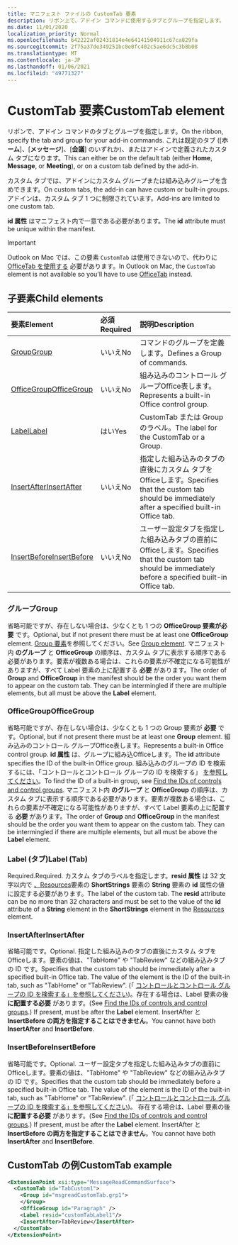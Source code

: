 ```yaml
---
title: マニフェスト ファイルの CustomTab 要素
description: リボン上で、アドイン コマンドに使用するタブとグループを指定します。
ms.date: 11/01/2020
localization_priority: Normal
ms.openlocfilehash: 642222af02431814e4e64141504911c67ca829fa
ms.sourcegitcommit: 2f75a37de349251bc0e0fc402c5ae6dc5c3b8b08
ms.translationtype: MT
ms.contentlocale: ja-JP
ms.lasthandoff: 01/06/2021
ms.locfileid: "49771327"
---
```

# <a name="customtab-element"></a><span data-ttu-id="20932-103">CustomTab 要素</span><span class="sxs-lookup"><span data-stu-id="20932-103">CustomTab element</span></span>

<span data-ttu-id="20932-104">リボンで、アドイン コマンドのタブとグループを指定します。</span><span class="sxs-lookup"><span data-stu-id="20932-104">On the ribbon, specify the tab and group for your add-in commands.</span></span> <span data-ttu-id="20932-105">これは既定のタブ ([**ホーム**]、[**メッセージ**]、[**会議**] のいずれか)、またはアドインで定義されたカスタム タブになります。</span><span class="sxs-lookup"><span data-stu-id="20932-105">This can either be on the default tab (either **Home**, **Message**, or **Meeting**), or on a custom tab defined by the add-in.</span></span>

<span data-ttu-id="20932-106">カスタム タブでは、アドインにカスタム グループまたは組み込みグループを含めできます。</span><span class="sxs-lookup"><span data-stu-id="20932-106">On custom tabs, the add-in can have custom or built-in groups.</span></span> <span data-ttu-id="20932-107">アドインは、カスタム タブ 1 つに制限されています。</span><span class="sxs-lookup"><span data-stu-id="20932-107">Add-ins are limited to one custom tab.</span></span>

<span data-ttu-id="20932-108">**id 属性** はマニフェスト内で一意である必要があります。</span><span class="sxs-lookup"><span data-stu-id="20932-108">The **id** attribute must be unique within the manifest.</span></span>

> [!IMPORTANT]
> <span data-ttu-id="20932-109">Outlook on Mac では、この要素 `CustomTab` は使用できないので、代わりに [OfficeTab を使用する](officetab.md) 必要があります。</span><span class="sxs-lookup"><span data-stu-id="20932-109">In Outlook on Mac, the `CustomTab` element is not available so you'll have to use [OfficeTab](officetab.md) instead.</span></span>

## <a name="child-elements"></a><span data-ttu-id="20932-110">子要素</span><span class="sxs-lookup"><span data-stu-id="20932-110">Child elements</span></span>

|  <span data-ttu-id="20932-111">要素</span><span class="sxs-lookup"><span data-stu-id="20932-111">Element</span></span> |  <span data-ttu-id="20932-112">必須</span><span class="sxs-lookup"><span data-stu-id="20932-112">Required</span></span>  |  <span data-ttu-id="20932-113">説明</span><span class="sxs-lookup"><span data-stu-id="20932-113">Description</span></span>  |
|:-----|:-----|:-----|
|  [<span data-ttu-id="20932-114">Group</span><span class="sxs-lookup"><span data-stu-id="20932-114">Group</span></span>](group.md)      | <span data-ttu-id="20932-115">いいえ</span><span class="sxs-lookup"><span data-stu-id="20932-115">No</span></span> |  <span data-ttu-id="20932-116">コマンドのグループを定義します。</span><span class="sxs-lookup"><span data-stu-id="20932-116">Defines a Group of commands.</span></span>  |
|  [<span data-ttu-id="20932-117">OfficeGroup</span><span class="sxs-lookup"><span data-stu-id="20932-117">OfficeGroup</span></span>](#officegroup)      | <span data-ttu-id="20932-118">いいえ</span><span class="sxs-lookup"><span data-stu-id="20932-118">No</span></span> |  <span data-ttu-id="20932-119">組み込みのコントロール グループOffice表します。</span><span class="sxs-lookup"><span data-stu-id="20932-119">Represents a built-in Office control group.</span></span>  |
|  [<span data-ttu-id="20932-120">Label</span><span class="sxs-lookup"><span data-stu-id="20932-120">Label</span></span>](#label-tab)      | <span data-ttu-id="20932-121">はい</span><span class="sxs-lookup"><span data-stu-id="20932-121">Yes</span></span> |  <span data-ttu-id="20932-122">CustomTab または Group のラベル。</span><span class="sxs-lookup"><span data-stu-id="20932-122">The label for the CustomTab or a Group.</span></span>  |
|  [<span data-ttu-id="20932-123">InsertAfter</span><span class="sxs-lookup"><span data-stu-id="20932-123">InsertAfter</span></span>](#insertafter)      | <span data-ttu-id="20932-124">いいえ</span><span class="sxs-lookup"><span data-stu-id="20932-124">No</span></span> |  <span data-ttu-id="20932-125">指定した組み込みのタブの直後にカスタム タブをOfficeします。</span><span class="sxs-lookup"><span data-stu-id="20932-125">Specifies that the custom tab should be immediately after a specified built-in Office tab.</span></span>  |
|  [<span data-ttu-id="20932-126">InsertBefore</span><span class="sxs-lookup"><span data-stu-id="20932-126">InsertBefore</span></span>](#insertbefore)      | <span data-ttu-id="20932-127">いいえ</span><span class="sxs-lookup"><span data-stu-id="20932-127">No</span></span> |  <span data-ttu-id="20932-128">ユーザー設定タブを指定した組み込みタブの直前にOfficeします。</span><span class="sxs-lookup"><span data-stu-id="20932-128">Specifies that the custom tab should be immediately before a specified built-in Office tab.</span></span>  |

### <a name="group"></a><span data-ttu-id="20932-129">グループ</span><span class="sxs-lookup"><span data-stu-id="20932-129">Group</span></span>

<span data-ttu-id="20932-130">省略可能ですが、存在しない場合は、少なくとも 1 つの **OfficeGroup 要素が必要** です。</span><span class="sxs-lookup"><span data-stu-id="20932-130">Optional, but if not present there must be at least one **OfficeGroup** element.</span></span> <span data-ttu-id="20932-131">[Group 要素](group.md)を参照してください。</span><span class="sxs-lookup"><span data-stu-id="20932-131">See [Group element](group.md).</span></span> <span data-ttu-id="20932-132">マニフェスト内 **のグループ** と **OfficeGroup** の順序は、カスタム タブに表示する順序である必要があります。要素が複数ある場合は、これらの要素が不確定になる可能性がありますが、すべて Label 要素の上に配置する **必要** があります。</span><span class="sxs-lookup"><span data-stu-id="20932-132">The order of **Group** and **OfficeGroup** in the manifest should be the order you want them to appear on the custom tab. They can be intermingled if there are multiple elements, but all must be above the **Label** element.</span></span>

### <a name="officegroup"></a><span data-ttu-id="20932-133">OfficeGroup</span><span class="sxs-lookup"><span data-stu-id="20932-133">OfficeGroup</span></span>

<span data-ttu-id="20932-134">省略可能ですが、存在しない場合は、少なくとも 1 つの Group 要素が **必要** です。</span><span class="sxs-lookup"><span data-stu-id="20932-134">Optional, but if not present there must be at least one **Group** element.</span></span> <span data-ttu-id="20932-135">組み込みのコントロール グループOffice表します。</span><span class="sxs-lookup"><span data-stu-id="20932-135">Represents a built-in Office control group.</span></span> <span data-ttu-id="20932-136">**id 属性** は、グループに組み込Officeします。</span><span class="sxs-lookup"><span data-stu-id="20932-136">The **id** attribute specifies the ID of the built-in Office group.</span></span> <span data-ttu-id="20932-137">組み込みのグループの ID を検索するには、「コントロールとコントロール グループの ID を検索する」 [を参照してください](../../design/built-in-button-integration.md#find-the-ids-of-controls-and-control-groups)。</span><span class="sxs-lookup"><span data-stu-id="20932-137">To find the ID of a built-in group, see [Find the IDs of controls and control groups](../../design/built-in-button-integration.md#find-the-ids-of-controls-and-control-groups).</span></span> <span data-ttu-id="20932-138">マニフェスト内 **のグループ** と **OfficeGroup** の順序は、カスタム タブに表示する順序である必要があります。要素が複数ある場合は、これらの要素が不確定になる可能性がありますが、すべて Label 要素の上に配置する **必要** があります。</span><span class="sxs-lookup"><span data-stu-id="20932-138">The order of **Group** and **OfficeGroup** in the manifest should be the order you want them to appear on the custom tab. They can be intermingled if there are multiple elements, but all must be above the **Label** element.</span></span>

### <a name="label-tab"></a><span data-ttu-id="20932-139">Label (タブ)</span><span class="sxs-lookup"><span data-stu-id="20932-139">Label (Tab)</span></span>

<span data-ttu-id="20932-140">Required.</span><span class="sxs-lookup"><span data-stu-id="20932-140">Required.</span></span> <span data-ttu-id="20932-141">カスタム タブのラベルを指定します。**resid 属性** は 32 文字以内で [、Resources](resources.md)要素の **ShortStrings** 要素の **String** 要素の **id** 属性の値に設定する必要があります。</span><span class="sxs-lookup"><span data-stu-id="20932-141">The label of the custom tab. The **resid** attribute can be no more than 32 characters and must be set to the value of the **id** attribute of a **String** element in the **ShortStrings** element in the [Resources](resources.md) element.</span></span>

### <a name="insertafter"></a><span data-ttu-id="20932-142">InsertAfter</span><span class="sxs-lookup"><span data-stu-id="20932-142">InsertAfter</span></span>

<span data-ttu-id="20932-143">省略可能です。</span><span class="sxs-lookup"><span data-stu-id="20932-143">Optional.</span></span> <span data-ttu-id="20932-144">指定した組み込みのタブの直後にカスタム タブをOfficeします。要素の値は、"TabHome" や "TabReview" などの組み込みタブの ID です。</span><span class="sxs-lookup"><span data-stu-id="20932-144">Specifies that the custom tab should be immediately after a specified built-in Office tab. The value of the element is the ID of the built-in tab, such as "TabHome" or "TabReview".</span></span> <span data-ttu-id="20932-145">(「 [コントロールとコントロール グループの ID を検索する」を参照してください](../../design/built-in-button-integration.md#find-the-ids-of-controls-and-control-groups))。存在する場合は、Label 要素の後 **に配置する必要** があります。</span><span class="sxs-lookup"><span data-stu-id="20932-145">(See [Find the IDs of controls and control groups](../../design/built-in-button-integration.md#find-the-ids-of-controls-and-control-groups).) If present, must be after the **Label** element.</span></span> <span data-ttu-id="20932-146">InsertAfter と **InsertBefore の両方を指定することはできません**。</span><span class="sxs-lookup"><span data-stu-id="20932-146">You cannot have both **InsertAfter** and **InsertBefore**.</span></span>

### <a name="insertbefore"></a><span data-ttu-id="20932-147">InsertBefore</span><span class="sxs-lookup"><span data-stu-id="20932-147">InsertBefore</span></span>

<span data-ttu-id="20932-148">省略可能です。</span><span class="sxs-lookup"><span data-stu-id="20932-148">Optional.</span></span> <span data-ttu-id="20932-149">ユーザー設定タブを指定した組み込みタブの直前にOfficeします。要素の値は、"TabHome" や "TabReview" などの組み込みタブの ID です。</span><span class="sxs-lookup"><span data-stu-id="20932-149">Specifies that the custom tab should be immediately before a specified built-in Office tab. The value of the element is the ID of the built-in tab, such as "TabHome" or "TabReview".</span></span> <span data-ttu-id="20932-150">(「 [コントロールとコントロール グループの ID を検索する」を参照してください](../../design/built-in-button-integration.md#find-the-ids-of-controls-and-control-groups))。 存在する場合は、Label 要素の後 **に配置する必要** があります。</span><span class="sxs-lookup"><span data-stu-id="20932-150">(See [Find the IDs of controls and control groups](../../design/built-in-button-integration.md#find-the-ids-of-controls-and-control-groups).)  If present, must be after the **Label** element.</span></span> <span data-ttu-id="20932-151">InsertAfter と **InsertBefore の両方を指定することはできません**。</span><span class="sxs-lookup"><span data-stu-id="20932-151">You cannot have both **InsertAfter** and **InsertBefore**.</span></span>

## <a name="customtab-example"></a><span data-ttu-id="20932-152">CustomTab の例</span><span class="sxs-lookup"><span data-stu-id="20932-152">CustomTab example</span></span>

```xml
<ExtensionPoint xsi:type="MessageReadCommandSurface">
  <CustomTab id="TabCustom1">
    <Group id="msgreadCustomTab.grp1">
    </Group>
    <OfficeGroup id="Paragraph" />
    <Label resid="customTabLabel1"/>
    <InsertAfter>TabReview</InsertAfter>
  </CustomTab>
</ExtensionPoint>
```
